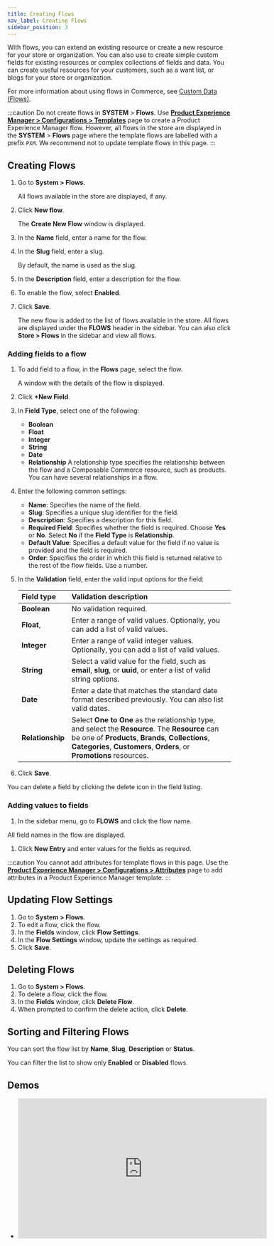 ```yaml
---
title: Creating Flows
nav_label: Creating Flows
sidebar_position: 3
---
```


With flows, you can extend an existing resource or create a new resource for your store or organization. You can also use to create simple custom fields for existing resources or complex collections of fields and data. You can create useful resources for your customers, such as a want list, or blogs for your store or organization.

For more information about using flows in Commerce, see [Custom Data (Flows)](/docs/commerce-manager/flows/).

:::caution
Do not create flows in **SYSTEM** > **Flows**. Use [**Product Experience Manager > Configurations > Templates**](/docs/commerce-manager/product-experience-manager/extending-products/templates) page to create a Product Experience Manager flow. However, all flows in the store are displayed in the **SYSTEM** > **Flows** page where the template flows are labelled with a prefix `PXM`. We recommend not to update template flows in this page.
:::

## Creating Flows

1. Go to **System > Flows**.

    All flows available in the store are displayed, if any.
1. Click **New flow**.

    The **Create New Flow** window is displayed.
1. In the **Name** field, enter a name for the flow.
1. In the **Slug** field, enter a slug.

    By default, the name is used as the slug.
1. In the **Description** field, enter a description for the flow.
1. To enable the flow, select **Enabled**.
1. Click **Save**.

    The new flow is added to the list of flows available in the store. All flows are displayed under the **FLOWS** header in the sidebar. You can also click **Store > Flows** in the sidebar and view all flows.

### Adding fields to a flow

1. To add field to a flow, in the **Flows** page, select the flow.

    A window with the details of the flow is displayed.
1. Click **+New Field**.
1. In **Field Type**, select one of the following:

    - **Boolean**
    - **Float**
    - **Integer**
    - **String**
    - **Date**
    - **Relationship**
    A relationship type specifies the relationship between the flow and a Composable Commerce resource, such as products. You can have several relationships in a flow.

1. Enter the following common settings:

    - **Name**: Specifies the name of the field.
    - **Slug**: Specifies a unique slug identifier for the field.
    - **Description**: Specifies a description for this field.
    - **Required Field**: Specifies whether the field is required. Choose **Yes** or **No**. Select **No** if the **Field Type** is **Relationship**.
    - **Default Value**: Specifies a default value for the field if no value is provided and the field is required.
    - **Order**: Specifies the order in which this field is returned relative to the rest of the flow fields. Use a number.

1. In the **Validation** field, enter the valid input options for the field:

    | Field type | Validation description |
    | :------------- | :------------- |
    | **Boolean** | No validation required. |
    | **Float**,  | Enter a range of valid values. Optionally, you can add a list of valid values. |
    | **Integer** | Enter a range of valid integer values. Optionally, you can add a list of valid values. |
    | **String** | Select a valid value for the field, such as **email**, **slug**, or **uuid**, or enter a list of valid string options. |
    | **Date** | Enter a date that matches the standard date format described previously. You can also list valid dates. |
    | **Relationship** | Select **One to One** as the relationship type, and select the **Resource**. The **Resource** can be one of **Products**, **Brands**, **Collections**, **Categories**, **Customers**, **Orders**, or **Promotions** resources. |

1. Click **Save**.

You can delete a field by clicking the delete icon in the field listing.

### Adding values to fields

1. In the sidebar menu, go to **FLOWS** and click the flow name.

All field names in the flow are displayed.

1. Click **New Entry** and enter values for the fields as required.

:::caution
You cannot add attributes for template flows in this page. Use the [**Product Experience Manager > Configurations > Attributes**](/docs/commerce-manager/product-experience-manager/extending-products/templates#attributes) page to add attributes in a Product Experience Manager template.
:::

## Updating Flow Settings

1. Go to **System > Flows**.
1. To edit a flow, click the flow.
1. In the **Fields** window, click **Flow Settings**.
1. In the **Flow Settings** window, update the settings as required.
1. Click **Save**.

## Deleting Flows

1. Go to **System > Flows**.
1. To delete a flow, click the flow.
1. In the **Fields** window, click **Delete Flow**.
1. When prompted to confirm the delete action, click **Delete**.

## Sorting and Filtering Flows

You can sort the flow list by **Name**, **Slug**, **Description** or **Status**.

You can filter the list to show only **Enabled** or **Disabled** flows.

## Demos

- <iframe width="560" height="315" src="https://www.youtube.com/embed/uPe5WE0W5pU" title="Creating a Custom Flow" frameborder="0" allow="accelerometer; autoplay; clipboard-write; encrypted-media; gyroscope; picture-in-picture; web-share" referrerpolicy="strict-origin-when-cross-origin" allowfullscreen></iframe>

